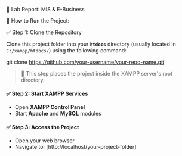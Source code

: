  🧪 Lab Report: MIS & E-Business

🔧 How to Run the Project:

 ✅ Step 1: Clone the Repository

Clone this project folder into your **`htdocs`** directory (usually located in `C:/xampp/htdocs/`) using the following command:

git clone https://github.com/your-username/your-repo-name.git


> 📁 This step places the project inside the XAMPP server's root directory.

#### ✅ Step 2: Start XAMPP Services

* Open **XAMPP Control Panel**
* Start **Apache** and **MySQL** modules

#### ✅ Step 3: Access the Project

* Open your web browser
* Navigate to:
  [http://localhost/your-project-folder]

